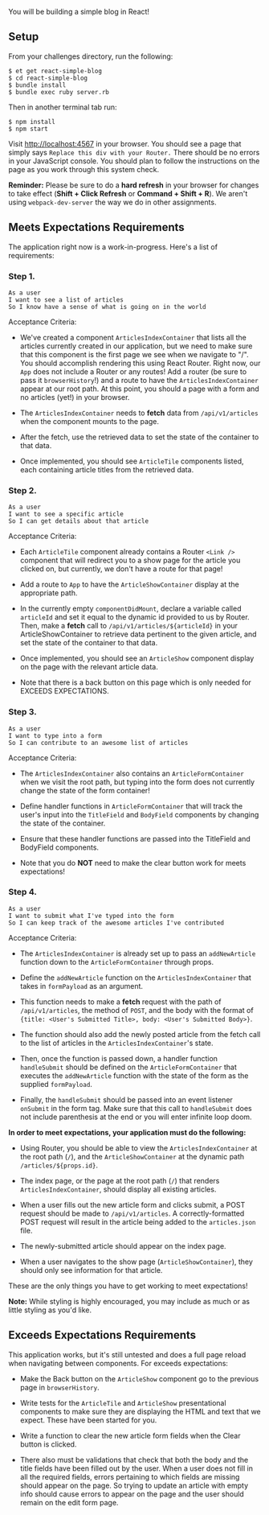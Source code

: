 You will be building a simple blog in React!

## Setup

From your challenges directory, run the following:

```no-highlight
$ et get react-simple-blog
$ cd react-simple-blog
$ bundle install
$ bundle exec ruby server.rb
```

Then in another terminal tab run:

```no-highlight
$ npm install
$ npm start
```

Visit <http://localhost:4567> in your browser. You should see a page that simply says `Replace this div with your Router.` There should be no errors in your JavaScript console. You should plan to follow the instructions on the page as you work through this system check.

**Reminder:** Please be sure to do a **hard refresh** in your browser for changes to take effect (**Shift + Click Refresh** or **Command + Shift + R**). We aren't using `webpack-dev-server` the way we do in other assignments.

## Meets Expectations Requirements

The application right now is a work-in-progress. Here's a list of requirements:

### Step 1.

```no-highlight
As a user
I want to see a list of articles
So I know have a sense of what is going on in the world
```

Acceptance Criteria:

* We've created a component `ArticlesIndexContainer` that lists all the articles currently created in our application, but we need to make sure that this component is the first page we see when we navigate to "/". You should accomplish rendering this using React Router. Right now, our `App` does not include a Router or any routes! Add a router (be sure to pass it `browserHistory`!) and a route to have the `ArticlesIndexContainer` appear at our root path. At this point, you should a page with a form and no articles (yet!) in your browser.

* The `ArticlesIndexContainer` needs to **fetch** data from `/api/v1/articles` when the component mounts to the page.

* After the fetch, use the retrieved data to set the state of the container to that data.

* Once implemented, you should see `ArticleTile` components listed, each containing article titles from the retrieved data.

### Step 2.

```no-highlight
As a user
I want to see a specific article
So I can get details about that article
```

Acceptance Criteria:

* Each `ArticleTile` component already contains a Router `<Link />` component that will redirect you to a show page for the article you clicked on, but currently, we don't have a route for that page!

* Add a route to `App` to have the `ArticleShowContainer` display at the appropriate path.

* In the currently empty `componentDidMount`, declare a variable called `articleId` and set it equal to the dynamic id provided to us by Router. Then, make a **fetch** call to `/api/v1/articles/${articleId}` in your ArticleShowContainer to retrieve data pertinent to the given article, and set the state of the container to that data.

* Once implemented, you should see an `ArticleShow` component display on the page with the relevant article data.

* Note that there is a back button on this page which is only needed for EXCEEDS EXPECTATIONS.

### Step 3.

```no-highlight
As a user
I want to type into a form
So I can contribute to an awesome list of articles
```

Acceptance Criteria:

* The `ArticlesIndexContainer` also contains an `ArticleFormContainer` when we visit the root path, but typing into the form does not currently change the state of the form container!

* Define handler functions in `ArticleFormContainer` that will track the user's input into the `TitleField` and `BodyField` components by changing the state of the container.

* Ensure that these handler functions are passed into the TitleField and BodyField components.

* Note that you do **NOT** need to make the clear button work for meets expectations!

### Step 4.

```no-highlight
As a user
I want to submit what I've typed into the form
So I can keep track of the awesome articles I've contributed
```

Acceptance Criteria:

* The `ArticlesIndexContainer` is already set up to pass an `addNewArticle` function down to the `ArticleFormContainer` through props.

* Define the `addNewArticle` function on the `ArticlesIndexContainer` that takes in `formPayload` as an argument.

* This function needs to make a **fetch** request with the path of `/api/v1/articles`, the method of `POST`, and the body with the format of `{title: <User's Submitted Title>, body: <User's Submitted Body>}`.

* The function should also add the newly posted article from the fetch call to the list of articles in the `ArticlesIndexContainer`'s state.

* Then, once the function is passed down, a handler function `handleSubmit` should be defined on the `ArticleFormContainer` that executes the `addNewArticle` function with the state of the form as the supplied `formPayload`.

* Finally, the `handleSubmit` should be passed into an event listener `onSubmit` in the form tag. Make sure that this call to `handleSubmit` does not include parenthesis at the end or you will enter infinite loop doom.


**In order to meet expectations, your application must do the following:**

* Using Router, you should be able to view the `ArticlesIndexContainer` at the root path (`/`), and the `ArticleShowContainer` at the dynamic path `/articles/${props.id}`.

* The index page, or the page at the root path (`/`) that renders `ArticlesIndexContainer`, should display all existing articles.

* When a user fills out the new article form and clicks submit, a POST request should be made to `/api/v1/articles`. A correctly-formatted POST request will result in the article being added to the `articles.json` file.

* The newly-submitted article should appear on the index page.

* When a user navigates to the show page (`ArticleShowContainer`), they should only see information for that article.

These are the only things you have to get working to meet expectations!

**Note:**  While styling is highly encouraged, you may include as much or as little styling as you'd like.

## Exceeds Expectations Requirements

This application works, but it's still untested and does a full page reload when navigating between components. For exceeds expectations:

* Make the Back button on the `ArticleShow` component go to the previous page in `browserHistory`.

* Write tests for the `ArticleTile` and `ArticleShow` presentational components to make sure they are displaying the HTML and text that we expect. These have been started for you.

* Write a function to clear the new article form fields when the Clear button is clicked.

* There also must be validations that check that both the body and the title fields have been filled out by the user. When a user does not fill in all the required fields, errors pertaining to which fields are missing should appear on the page. So trying to update an article with empty info should cause errors to appear on the page and the user should remain on the edit form page.
